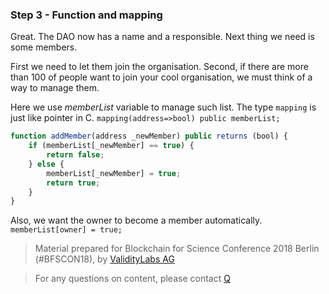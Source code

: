 ### Step 3 - Function and mapping

Great. The DAO now has a name and a responsible. Next thing we need is some members.

First we need to let them join the organisation. Second, if there are more than 100 of people want to join your cool organisation, we must think of a way to manage them.

Here we use _memberList_ variable to manage such list. The type `mapping` is just like pointer in C. `mapping(address=>bool) public memberList;`

```javascript
function addMember(address _newMember) public returns (bool) {
    if (memberList[_newMember] == true) {
        return false;
    } else {
        memberList[_newMember] = true;
        return true;
    }
}
```

Also, we want the owner to become a member automatically. `memberList[owner] = true;`

> Material prepared for Blockchain for Science Conference 2018 Berlin (#BFSCON18), by [ValidityLabs AG](https://validitylabs.org/)

> For any questions on content, please contact [Q](mailto:qianchen.yu@validitylabs.org)
